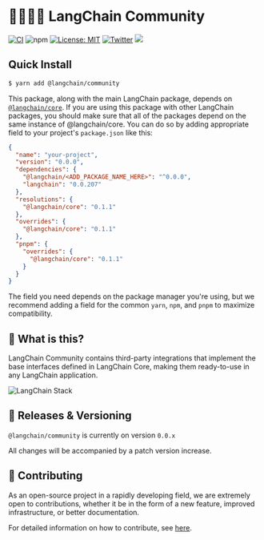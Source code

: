 # 🦜️🧑‍🤝‍🧑 LangChain Community

[![CI](https://github.com/langchain-ai/langchainjs/actions/workflows/ci.yml/badge.svg)](https://github.com/langchain-ai/langchainjs/actions/workflows/ci.yml) ![npm](https://img.shields.io/npm/dw/@langchain/community) [![License: MIT](https://img.shields.io/badge/License-MIT-yellow.svg)](https://opensource.org/licenses/MIT) [![Twitter](https://img.shields.io/twitter/url/https/twitter.com/langchainai.svg?style=social&label=Follow%20%40LangChainAI)](https://twitter.com/langchainai) [![](https://dcbadge.vercel.app/api/server/6adMQxSpJS?compact=true&style=flat)](https://discord.gg/6adMQxSpJS)

## Quick Install

```bash
$ yarn add @langchain/community
```

This package, along with the main LangChain package, depends on [`@langchain/core`](https://npmjs.com/package/@langchain/core/).
If you are using this package with other LangChain packages, you should make sure that all of the packages depend on the same instance of @langchain/core.
You can do so by adding appropriate field to your project's `package.json` like this:

```json
{
  "name": "your-project",
  "version": "0.0.0",
  "dependencies": {
    "@langchain/<ADD_PACKAGE_NAME_HERE>": "^0.0.0",
    "langchain": "0.0.207"
  },
  "resolutions": {
    "@langchain/core": "0.1.1"
  },
  "overrides": {
    "@langchain/core": "0.1.1"
  },
  "pnpm": {
    "overrides": {
      "@langchain/core": "0.1.1"
    }
  }
}
```

The field you need depends on the package manager you're using, but we recommend adding a field for the common `yarn`, `npm`, and `pnpm` to maximize compatibility.

## 🤔 What is this?

LangChain Community contains third-party integrations that implement the base interfaces defined in LangChain Core, making them ready-to-use in any LangChain application.

![LangChain Stack](../../docs/core_docs/static/img/langchain_stack.png)

## 📕 Releases & Versioning

`@langchain/community` is currently on version `0.0.x`

All changes will be accompanied by a patch version increase.

## 💁 Contributing

As an open-source project in a rapidly developing field, we are extremely open to contributions, whether it be in the form of a new feature, improved infrastructure, or better documentation.

For detailed information on how to contribute, see [here](../../CONTRIBUTING.md).